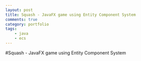 ```yaml
---
layout: post
title: Squash - JavaFX game using Entity Component System
comments: true
category: portfolio
tags:
    - java
    - ecs
---
```


#Squash - JavaFX game using Entity Component System

